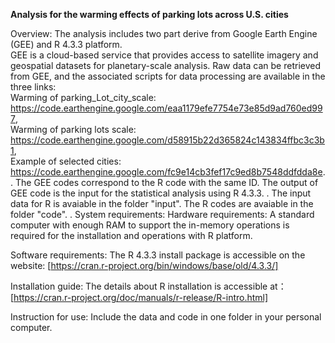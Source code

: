**Analysis for the warming effects of parking lots across U.S. cities**

Overview:
The analysis includes two part derive from Google Earth Engine (GEE) and R 4.3.3 platform.   
GEE is a cloud-based service that provides access to satellite imagery and geospatial datasets for planetary-scale analysis. Raw data can be retrieved from GEE, and the associated scripts for data processing are available in the three links: <br />
Warming of parking_Lot_city_scale: https://code.earthengine.google.com/eaa1179efe7754e73e85d9ad760ed997,   
Warming of parking lots scale: https://code.earthengine.google.com/d58915b22d365824c143834ffbc3c3b1,   
Example of selected cities: https://code.earthengine.google.com/fc9e14cb3fef17c9ed8b7548ddfdda8e. 
\. 
The GEE codes correspond to the R code with the same ID. The output of GEE code is the input for the statistical analysis using R 4.3.3.
\. 
The input data for R is avaiable in the folder "input". The R codes are avaiable in the folder "code".
\. 
System requirements:
Hardware requirements:
A standard computer with enough RAM to support the in-memory operations is required for the installation and operations with R platform.

Software requirements:
The R 4.3.3 install package is accessible on the website: [https://cran.r-project.org/bin/windows/base/old/4.3.3/]

Installation guide:
The details about R installation is accessible at：[https://cran.r-project.org/doc/manuals/r-release/R-intro.html]

Instruction for use:
Include the data and code in one folder in your personal computer.
